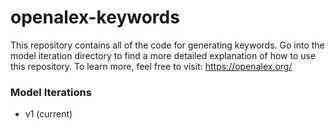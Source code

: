 # openalex-keywords

This repository contains all of the code for generating keywords. Go into the model iteration directory to find a more detailed explanation of how to use this repository. To learn more, feel free to visit: https://openalex.org/

### Model Iterations
* v1 (current)
